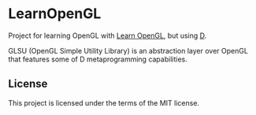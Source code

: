 # LearnOpenGL

Project for learning OpenGL with [Learn OpenGL](https://learnopengl.com/), but using [D](https://dlang.org/).

GLSU (OpenGL Simple Utility Library) is an abstraction layer over OpenGL that features some of D metaprogramming capabilities.

## License

This project is licensed under the terms of the MIT license.
